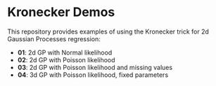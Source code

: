 # Kronecker Demos

This repository provides examples of using the Kronecker trick for 2d Gaussian Processes regression:

- **01**: 2d GP with Normal likelihood
- **02**: 2d GP with Poisson likelihood
- **03**: 2d GP with Poisson likelihood and missing values
- **04**: 3d GP with Poisson likelihood, fixed parameters